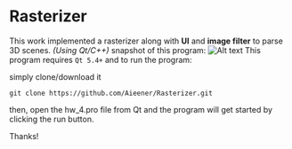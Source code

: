 # Rasterizer

This work implemented a rasterizer along with **UI** and **image filter** to parse 3D scenes. _(Using Qt/C++)_
snapshot of this program:
![Alt text](relative/path/to/screensho1.jpg?raw=true "Screenshot")
This program requires `Qt 5.4+` and to run the program:

simply clone/download it
```
git clone https://github.com/Aieener/Rasterizer.git
```
then, open the hw_4.pro file from Qt and the program will get started by clicking the run button.

Thanks! 
